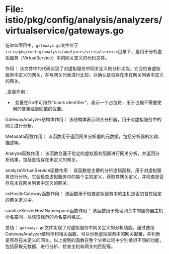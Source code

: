 # File: istio/pkg/config/analysis/analyzers/virtualservice/gateways.go

在Istio项目中，`gateways.go`文件位于`istio/pkg/config/analysis/analyzers/virtualservice`目录下，是用于分析虚拟服务（VirtualService）中的网关定义的代码文件。

作用：
该文件中的代码实现了对虚拟服务中网关定义的分析功能。它会检查虚拟服务中定义的网关，并与网关列表进行比较，以确认是否存在未在网关列表中定义的网关。

_变量作用：
- `_`变量在Go中可用作"blank identifier"，表示一个占位符，用于占据不需要使用的变量或返回值的位置。

GatewayAnalyzer结构体作用：
该结构体表示网关分析器，用于对虚拟服务中的网关进行分析。

Metadata函数作用：
该函数用于返回网关分析器的元数据，包括分析器的名称、描述等。

Analyze函数作用：
该函数会基于给定的虚拟服务配置进行网关分析，并返回分析结果，包括是否存在未定义的网关。

analyzeVirtualService函数作用：
该函数是主要的分析逻辑函数，用于对虚拟服务进行分析。它会检查虚拟服务中的每个主机定义，获取其网关定义，并检查是否存在未在网关列表中定义的网关。

vsHostInGateway函数作用：
该函数用于检查虚拟服务中的主机是否包含在给定的网关定义中。

sanitizeServerHostNamespace函数作用：
该函数用于处理网关中的服务器主机命名空间，以获取规范的命名空间格式。

总结：
`gateways.go`文件实现了对虚拟服务中网关定义的分析功能。通过使用GatewayAnalyzer结构体和相关函数，可以分析虚拟服务中的网关配置，并判断是否存在未定义的网关。以上提到的函数在整个分析过程中分别承担不同的功能，包括获取元数据、进行分析、检查主机和网关的匹配等。

